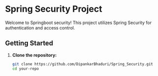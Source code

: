 # Spring Security Project

Welcome to Springboot security! This project utilizes Spring Security for authentication and access control.

## Getting Started

1. **Clone the repository:**
   ```bash
   git clone https://github.com/DipankarBhaduri/Spring_Security.git
   cd your-repo
